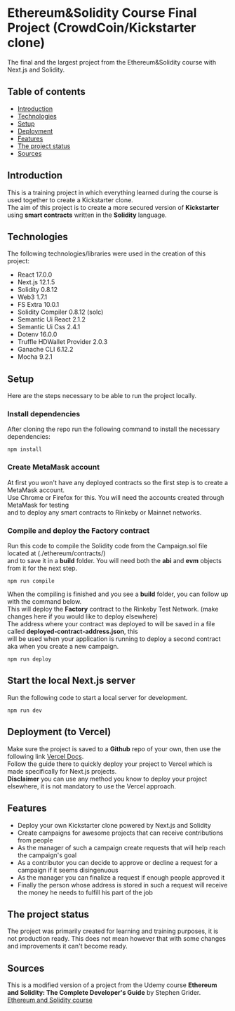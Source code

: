 # Ethereum&amp;Solidity Course Final Project (CrowdCoin/Kickstarter clone)

The final and the largest project from the Ethereum&amp;Solidity course with Next.js and Solidity.

## Table of contents

- [Introduction](#introduction)
- [Technologies](#technologies)
- [Setup](#setup)
- [Deployment](#deployment-to-vercel)
- [Features](#features)
- [The project status](#the-project-status)
- [Sources](#sources)

## Introduction

This is a training project in which everything learned during the course is used together to create a Kickstarter clone.  
The aim of this project is to create a more secured version of **Kickstarter** using **smart contracts** written in the **Solidity** language.

## Technologies

The following technologies/libraries were used in the creation of this project:

- React 17.0.0
- Next.js 12.1.5
- Solidity 0.8.12
- Web3 1.7.1
- FS Extra 10.0.1
- Solidity Compiler 0.8.12 (solc)
- Semantic Ui React 2.1.2
- Semantic Ui Css 2.4.1
- Dotenv 16.0.0
- Truffle HDWallet Provider 2.0.3
- Ganache CLI 6.12.2
- Mocha 9.2.1

## Setup

Here are the steps necessary to be able to run the project locally.

### Install dependencies

After cloning the repo run the following command to install the necessary dependencies:

```console
npm install
```

### Create MetaMask account

At first you won't have any deployed contracts so the first step is to create a MetaMask account.  
Use Chrome or Firefox for this. You will need the accounts created through MetaMask for testing  
and to deploy any smart contracts to Rinkeby or Mainnet networks.

### Compile and deploy the **Factory** contract

Run this code to compile the Solidity code from the Campaign.sol file located at (./ethereum/contracts/)  
and to save it in a **build** folder. You will need both the **abi** and **evm** objects from it for the next step.

```console
npm run compile
```

When the compiling is finished and you see a **build** folder, you can follow up with the command below.  
This will deploy the **Factory** contract to the Rinkeby Test Network. (make changes here if you would like to deploy elsewhere)  
The address where your contract was deployed to will be saved in a file called **deployed-contract-address.json**, this  
will be used when your application is running to deploy a second contract aka when you create a new campaign.

```console
npm run deploy
```

## Start the local Next.js server

Run the following code to start a local server for development.

```console
npm run dev
```

## Deployment (to Vercel)

Make sure the project is saved to a **Github** repo of your own, then use the following link [Vercel Docs](https://vercel.com/docs "Vercel Docs").  
Follow the guide there to quickly deploy your project to Vercel which is made specifically for Next.js projects.  
**Disclaimer** you can use any method you know to deploy your project elsewhere, it is not mandatory to use the Vercel approach.

## Features

- Deploy your own Kickstarter clone powered by Next.js and Solidity
- Create campaigns for awesome projects that can receive contributions from people
- As the manager of such a campaign create requests that will help reach the campaign's goal
- As a contributor you can decide to approve or decline a request for a campaign if it seems disingenuous
- As the manager you can finalize a request if enough people approved it
- Finally the person whose address is stored in such a request will receive the money he needs to fulfill his part of the job

## The project status

The project was primarily created for learning and training purposes, it is not production ready.
This does not mean however that with some changes and improvements it can't become ready.

## Sources

This is a modified version of a project from the Udemy course **Ethereum and Solidity: The Complete Developer's Guide** by Stephen Grider.  
[Ethereum and Solidity course](https://www.udemy.com/course/ethereum-and-solidity-the-complete-developers-guide/ "Ethereum and Solidity course")
